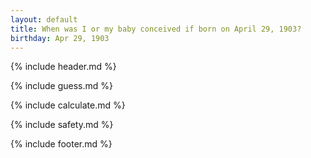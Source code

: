 ```yaml
---
layout: default
title: When was I or my baby conceived if born on April 29, 1903?
birthday: Apr 29, 1903
---
```


{% include header.md %}

{% include guess.md %}

{% include calculate.md %}

{% include safety.md %}

{% include footer.md %}



